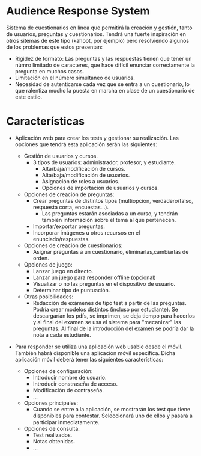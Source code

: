 # Audience Response System
Sistema de cuestionarios en línea que permitirá la creación y gestión, tanto de usuarios, preguntas y cuestionarios. Tendrá una fuerte inspiración en otros sitemas de este tipo (kahoot, por ejemplo) pero resolviendo algunos de los problemas que estos presentan:
- Rigidez de formato: Las preguntas y las respuestas tienen que tener un númro limitado de caracteres, que hace difícil enunciar correctamente la pregunta en muchos casos.
- Limitación en el número simultaneo de usuarios.
- Necesidad de autenticarse cada vez que se entra a un cuestionario, lo que ralentiza mucho la puesta en marcha en clase de un cuestionario de este estilo.
# Características
- Aplicación web para crear los tests y gestionar su realización. Las opciones que tendrá esta aplicación serán las siguientes:
    - Gestión de usuarios y cursos.
        - 3 tipos de usuarios: administrador, profesor, y estudiante.
            - Alta/baja/modificación de cursos.
            - Alta/baja/modificación de usuarios.
            - Asignación de roles a usuarios.
            - Opciones de importación de usuarios y cursos.
    - Opciones de creación de preguntas:
        - Crear preguntas de distintos tipos (multiopción, verdadero/falso, respuesta corta, encuestas...).
            - Las preguntas estarán asociadas a un curso, y tendrán también información sobre el tema al que pertenecen.
        - Importar/exportar preguntas.
        - Incorporar imágenes u otros recursos en el enunciado/respuestas.
    - Opciones de creación de cuestionarios:
        - Asignar preguntas a un cuestionario, eliminarlas,cambiarlas de orden.
    - Opciones de juego:
        - Lanzar juego en directo.
        - Lanzar un juego para responder offline (opcional)
        - Visualizar o no las preguntas en el dispositivo de usuario.
        - Determinar tipo de puntuación.
    - Otras posibilidades:
        - Redacción de exámenes de tipo test a partir de las preguntas. Podría crear modelos distintos (incluso por estudiante). Se descargarían los pdfs, se imprimen, se deja tiempo para hacerlos y al final del examen se usa el sistema para "mecanizar" las preguntas. Al final de la introducción del exámen se podría dar la nota a cada estudiante.

- Para responder se utiliza una aplicación web usable desde el móvil. También habrá disponible una aplicación móvil específica. Dicha aplicación móvil deberá tener las siguientes características:
    - Opciones de configuración:
        - Introducir nombre de usuario.
        - Introducir constraseña de acceso.
        - Modificación de contraseña.
        - ...
    - Opciones principales:
        - Cuando se entre a la aplicación, se mostrarán los test que tiene disponibles para contestar. Seleccionará uno de ellos y pasará a participar inmediatamente.
    - Opciones de consulta:
        - Test realizados.
        - Notas obtenidas.
        - ...
